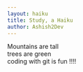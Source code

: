 ```yaml
---
layout: haiku
title: Study, a Haiku
author: Ashish2Dev
---
```


Mountains are tall<br>
trees are green<br>
coding with git is fun !!!!<br>
